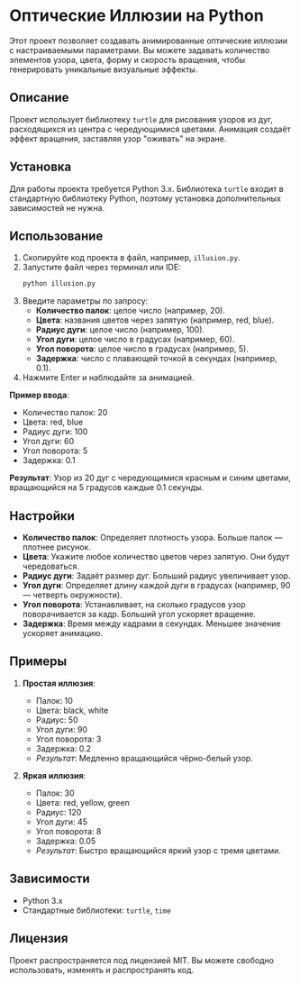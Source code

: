 # Оптические Иллюзии на Python

Этот проект позволяет создавать анимированные оптические иллюзии с настраиваемыми параметрами. Вы можете задавать количество элементов узора, цвета, форму и скорость вращения, чтобы генерировать уникальные визуальные эффекты.

## Описание

Проект использует библиотеку `turtle` для рисования узоров из дуг, расходящихся из центра с чередующимися цветами. Анимация создаёт эффект вращения, заставляя узор "оживать" на экране.

## Установка

Для работы проекта требуется Python 3.x. Библиотека `turtle` входит в стандартную библиотеку Python, поэтому установка дополнительных зависимостей не нужна.

## Использование

1. Скопируйте код проекта в файл, например, `illusion.py`.
2. Запустите файл через терминал или IDE:
   ```bash
   python illusion.py
   ```
3. Введите параметры по запросу:
   - **Количество палок**: целое число (например, 20).
   - **Цвета**: названия цветов через запятую (например, red, blue).
   - **Радиус дуги**: целое число (например, 100).
   - **Угол дуги**: целое число в градусах (например, 60).
   - **Угол поворота**: целое число в градусах (например, 5).
   - **Задержка**: число с плавающей точкой в секундах (например, 0.1).
4. Нажмите Enter и наблюдайте за анимацией.

**Пример ввода**:
- Количество палок: 20
- Цвета: red, blue
- Радиус дуги: 100
- Угол дуги: 60
- Угол поворота: 5
- Задержка: 0.1

**Результат**: Узор из 20 дуг с чередующимися красным и синим цветами, вращающийся на 5 градусов каждые 0.1 секунды.

## Настройки

- **Количество палок**: Определяет плотность узора. Больше палок — плотнее рисунок.
- **Цвета**: Укажите любое количество цветов через запятую. Они будут чередоваться.
- **Радиус дуги**: Задаёт размер дуг. Больший радиус увеличивает узор.
- **Угол дуги**: Определяет длину каждой дуги в градусах (например, 90 — четверть окружности).
- **Угол поворота**: Устанавливает, на сколько градусов узор поворачивается за кадр. Больший угол ускоряет вращение.
- **Задержка**: Время между кадрами в секундах. Меньшее значение ускоряет анимацию.

## Примеры

1. **Простая иллюзия**:
   - Палок: 10
   - Цвета: black, white
   - Радиус: 50
   - Угол дуги: 90
   - Угол поворота: 3
   - Задержка: 0.2
   - *Результат*: Медленно вращающийся чёрно-белый узор.

2. **Яркая иллюзия**:
   - Палок: 30
   - Цвета: red, yellow, green
   - Радиус: 120
   - Угол дуги: 45
   - Угол поворота: 8
   - Задержка: 0.05
   - *Результат*: Быстро вращающийся яркий узор с тремя цветами.

## Зависимости

- Python 3.x
- Стандартные библиотеки: `turtle`, `time`

## Лицензия

Проект распространяется под лицензией MIT. Вы можете свободно использовать, изменять и распространять код.
